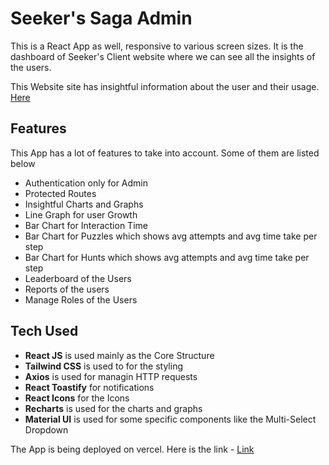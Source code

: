 
# Seeker's Saga Admin

This is a React App as well, responsive to various screen sizes. It is the dashboard of Seeker's Client website where we can see all the insights of the users.

This Website site has insightful information about the user and their usage. [Here](https://seekers-admin.vercel.app/)


## Features

This App has a lot of features to take into account. Some of them are listed below

- Authentication only for Admin
- Protected Routes
- Insightful Charts and Graphs 
- Line Graph for user Growth
- Bar Chart for Interaction Time
- Bar Chart for Puzzles which shows avg attempts and avg time take per step
- Bar Chart for Hunts which shows avg attempts and avg time take per step
- Leaderboard of the Users
- Reports of the users
- Manage Roles of the Users



## Tech Used

- **React JS** is used mainly as the Core Structure
- **Tailwind CSS** is used to for the styling
- **Axios** is used for managin HTTP requests
- **React Toastify** for notifications
- **React Icons** for the Icons
- **Recharts** is used for the charts and graphs
- **Material UI** is used for some specific components like the Multi-Select Dropdown


The App is being deployed on vercel. Here is the link - [Link](https://seekers-admin.vercel.app/)